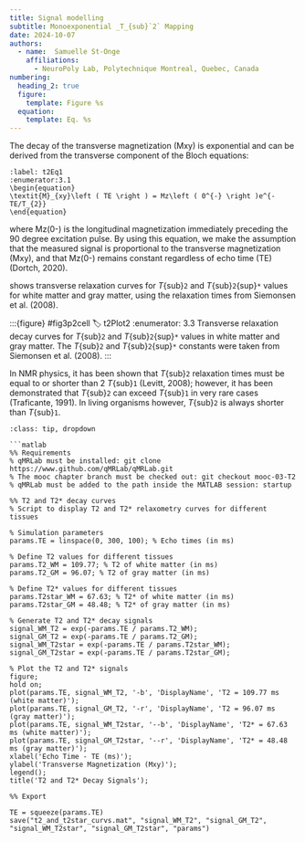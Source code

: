 ```yaml
---
title: Signal modelling
subtitle: Monoexponential _T_{sub}`2` Mapping
date: 2024-10-07
authors:
  - name:  Samuelle St-Onge
    affiliations:
      - NeuroPoly Lab, Polytechnique Montreal, Quebec, Canada
numbering:
  heading_2: true
  figure:
    template: Figure %s
  equation:
    template: Eq. %s
---
```



The decay of the transverse magnetization (Mxy) is exponential and can be derived from the transverse component of the Bloch equations: 

```{math}
:label: t2Eq1
:enumerator:3.1
\begin{equation}
\textit{M}_{xy}\left ( TE \right ) = Mz\left ( 0^{-} \right )e^{-TE/T_{2}}
\end{equation}
```

where Mz(0-) is the longitudinal magnetization immediately preceding the 90 degree excitation pulse. By using this equation, we make the assumption that the measured signal is proportional to the transverse magnetization (Mxy), and that Mz(0-) remains constant regardless of echo time (TE) (Dortch, 2020). 

[](#t2Plot2) shows transverse relaxation curves for _T_{sub}`2` and _T_{sub}`2`{sup}`*` values for white matter and gray matter, using the relaxation times from Siemonsen et al. (2008). 



:::{figure} #fig3p2cell
:label: t2Plot2
:enumerator: 3.3
Transverse relaxation decay curves for _T_{sub}`2` and _T_{sub}`2`{sup}`*` values in white matter and gray matter. The _T_{sub}`2` and _T_{sub}`2`{sup}`*` constants were taken from Siemonsen et al. (2008).
:::



In NMR physics, it has been shown that _T_{sub}`2` relaxation times must be equal to or shorter than 2 _T_{sub}`1` (Levitt, 2008); however, it has been demonstrated that _T_{sub}`2` can exceed _T_{sub}`1` in very rare cases (Traficante, 1991). In living organisms however, _T_{sub}`2` is always shorter than _T_{sub}`1`. 


```{admonition} Click here to view the qMRLab (MATLAB/Octave) code that generated [](#t2Plot2).
:class: tip, dropdown

```matlab
%% Requirements
% qMRLab must be installed: git clone https://www.github.com/qMRLab/qMRLab.git
% The mooc chapter branch must be checked out: git checkout mooc-03-T2
% qMRLab must be added to the path inside the MATLAB session: startup

%% T2 and T2* decay curves
% Script to display T2 and T2* relaxometry curves for different tissues

% Simulation parameters
params.TE = linspace(0, 300, 100); % Echo times (in ms)

% Define T2 values for different tissues
params.T2_WM = 109.77; % T2 of white matter (in ms)
params.T2_GM = 96.07; % T2 of gray matter (in ms)

% Define T2* values for different tissues
params.T2star_WM = 67.63; % T2* of white matter (in ms)
params.T2star_GM = 48.48; % T2* of gray matter (in ms)

% Generate T2 and T2* decay signals
signal_WM_T2 = exp(-params.TE / params.T2_WM);
signal_GM_T2 = exp(-params.TE / params.T2_GM);
signal_WM_T2star = exp(-params.TE / params.T2star_WM);
signal_GM_T2star = exp(-params.TE / params.T2star_GM);

% Plot the T2 and T2* signals
figure;
hold on;
plot(params.TE, signal_WM_T2, '-b', 'DisplayName', 'T2 = 109.77 ms (white matter)');
plot(params.TE, signal_GM_T2, '-r', 'DisplayName', 'T2 = 96.07 ms (gray matter)');
plot(params.TE, signal_WM_T2star, '--b', 'DisplayName', 'T2* = 67.63 ms (white matter)');
plot(params.TE, signal_GM_T2star, '--r', 'DisplayName', 'T2* = 48.48 ms (gray matter)');
xlabel('Echo Time - TE (ms)');
ylabel('Transverse Magnetization (Mxy)');
legend();
title('T2 and T2* Decay Signals');

%% Export

TE = squeeze(params.TE)
save("t2_and_t2star_curvs.mat", "signal_WM_T2", "signal_GM_T2", "signal_WM_T2star", "signal_GM_T2star", "params")

```

```

